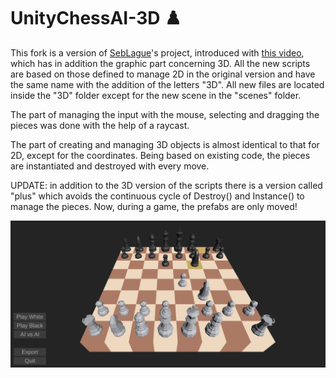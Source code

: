 # UnityChessAI-3D ♟️
This fork is a version of [SebLague](https://github.com/SebLague)'s project, introduced with [this video](https://www.youtube.com/watch?v=U4ogK0MIzqk), which has in addition the graphic part concerning 3D. All the new scripts are based on those defined to manage 2D in the original version and have the same name with the addition of the letters "3D". All new files are located inside the "3D" folder except for the new scene in the "scenes" folder. 

The part of managing the input with the mouse, selecting and dragging the pieces was done with the help of a raycast.

The part of creating and managing 3D objects is almost identical to that for 2D, except for the coordinates. Being based on existing code, the pieces are instantiated and destroyed with every move.

UPDATE: in addition to the 3D version of the scripts there is a version called "plus" which avoids the continuous cycle of Destroy() and Instance() to manage the pieces. Now, during a game, the prefabs are only moved!

![Alt text](Assets/Screenshots/image.png?raw=true "Screenshot")
